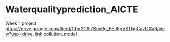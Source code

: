 # Waterqualityprediction_AICTE
 Week 1 project
 https://drive.google.com/file/d/1dnr2C6i7SuxRg_FEJ6gVSThgCavLtXa6/view?usp=drive_link
  pollution_model
